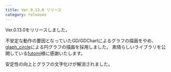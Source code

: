 ```yaml
---
title: Ver.0.13.0 リリース
category: releases
---
```


Ver.0.13.0をリリースしました。

不安定な動作の要因となっていたGD/GDChartによるグラフの描画をやめ、
[glaph_circle](http://www.html5.jp/library/graph_circle.html)による円グラフの描画を採用しました。
素晴らしいライブラリを公開している[futomi](http://www.html5.jp/)様に感謝いたします。

安定性の向上とグラフの文字化けが解消されました。